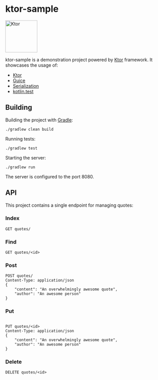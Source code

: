 # ktor-sample

<img src="https://repository-images.githubusercontent.com/40136600/f3f5fd00-c59e-11e9-8284-cb297d193133" alt="Ktor" width="100" style="max-width:20%;">

ktor-sample is a demonstration project powered by [Ktor](http://ktor.io) framework.
It showcases the usage of:

* [Ktor](http://ktor.io)
* [Guice](https://github.com/google/guice)
* [Serialization](https://github.com/Kotlin/kotlinx.serialization)
* [kotlin.test](https://kotlinlang.org/api/latest/kotlin.test/)

## Building

Building the project with [Gradle](https://gradle.org/):

```shell
./gradlew clean build
```

Running tests:

```shell
./gradlew test
```

Starting the server:

```shell
./gradlew run
```

The server is configured to the port 8080.

## API

This project contains a single endpoint for managing quotes:

### Index

```http request
GET quotes/
```

### Find

```http request
GET quotes/<id>
```

### Post

```http request
POST quotes/
Content-Type: application/json
{
    "content": "An overwhelmingly awesome quote",
    "author": "An awesome person"
}
```

### Put

```http request

PUT quotes/<id>
Content-Type: application/json
{
    "content": "An overwhelmingly awesome quote",
    "author": "An awesome person"
}
```

### Delete

```http request
DELETE quotes/<id>
```
